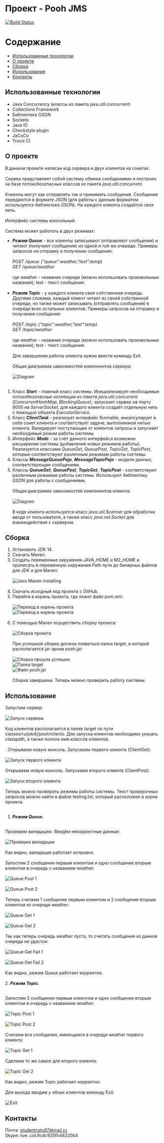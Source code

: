 # Проект - Pooh JMS
[![Build Status](https://travis-ci.org/DmitriyYugai/job4j_pooh.svg?branch=master)](https://travis-ci.org/DmitriyYugai/job4j_pooh)
# Содержание
* [Использованные технологии](#Использованные-технологии)
* [О проекте](#О-проекте)
* [Сборка](#Сборка)
* [Использование](#Использование)
* [Контакты](#Контакты)
## Использованные технологии
* Java Concurrency (классы из пакета java.util.concurrent)
* Collections Framework
* Библиотека GSON
* Sockets
* Java IO
* Checkstyle plugin
* JaCoCo
* Travis CI
## О проекте
В данном проекте написан код сервера и двух клиентов на сокетах.<br><br> 
Сервер представляет собой систему обмена сообщениями 
и построен на базе потокобезопасных классов из пакета *java.util.concurrent*.<br><br>
Клиенты могут как отправлять так и принимать сообщения. Сообщения передаются в формате JSON 
(для работы с данным форматом используется *библиотека GSON*). На каждого клиента создаётся своя нить.<br><br> 
Интерфейс системы консольный.<br><br>
Система может работать в двух режимах:
* __*Режим Queue*__ - все клиенты записывают (отправляют сообщения) и читают (получают сообщения) из одной и той же очереди.
Примеры запросов на отправку и получение сообщения:<br><br>
*POST /queue {"queue":weather,"text":temp}*<br>
*GET /queue/weather*<br><br>
где weather - название очереди (можно использовать произвольные названия); text - текст сообщения.<br><br>
* __*Режим Topic*__ - у каждого клиента своя собственная очередь. Другими словами, каждый клиент читает из своей собственной очереди, 
но также может записывать (отправлять сообщения) в очереди всех остальных клиентов.
Примеры запросов на отправку и получение сообщения:<br><br>
*POST /topic {"topic":weather,"text":temp}*<br>
*GET /topic/weather*<br><br>
где weather - название очереди (можно использовать произвольные названия); text - текст сообщения.<br><br>
Для завершения работы клиента нужно ввести команду *Exit*.<br><br>
Общая диаграмма зависимостей компонентов сервера:<br><br>
![Diagram](img/about/dep1.PNG)<br><br>
1. Класс __*Start*__ - главный класс системы. Инициализирует необходимые потокобезопасные коллекции 
из *пакета java.util.concurrent* (*ConcurrentHashMap*, *BlockingQueue*), 
запускает сервер на порту 9000 на *ServerSocket*, для каждого клиента создаёт отдельную нить с помощью объекта *ExecutorService*.
2. Класс __*ClientTask*__ - реализует интерфейс Runnable, инкапсулирует в себе сокет клиента и соответствует задаче, выполняемой нитью клиента.
Валидирует поступающие от клиентов запросы и запускает необходимый режим работы системы.
3. Интерфейс __*Mode*__ - за счёт данного интерфейса возможно расширение системы (добавление новых режимов работы). 
Реализуется классами *QueueGet*, *QueuePost*, *TopicGet*, *TopicPost*, которые соответствуют различным режимам работы системы.
4. Классы __*MessageQueuePojo*__, __*MessageTopicPojo*__ - модели данных, соответствующие сообщениям.
5. Классы __*QueueGet*__, __*QueuePost*__, __*TopicGet*__, __*TopicPost*__ - соответствуют различным режимам работы системы.
Используют *библиотеку GSON* для работы с сообщениями.<br><br>
Общая диаграмма зависимостей компонентов клиента:<br><br>
![Diagram](img/about/dep2.PNG)<br><br>
В коде клиента используется класс *java.util.Scanner* для обработки ввода от пользователя, 
а также класс *java.net.Socket* для взаимодействия с сервером.
## Сборка
1. Установить JDK 14.
2. Скачать Maven.
3. Создать переменные окружения JAVA_HOME и M2_HOME и прописать в переменную окружения Path 
пути до бинарных файлов для JDK и для Maven:<br><br>
![Java Maven installing](img/build/java_maven.PNG)<br><br>
4. Скачать исходный код проекта с GitHub.
5. Перейти в корень проекта, где лежит файл pom.xml:<br><br>
![Переход в корень проекта](img/build/cd.PNG)<br>
![Переход в корень проекта](img/build/cd1.PNG)<br><br>
6. С помощью Maven осуществить сборку проекта:<br><br>
![Сборка проекта](img/build/package.PNG)<br><br>
При успешной сборке должна появиться папка target, в которой располагается jar-архив pooh.jar:<br><br>
![Сборка прошла успешно](img/build/package1.PNG)<br>
![Папка target](img/build/target.PNG)<br>
![Файл pooh.jar](img/build/target1.PNG)<br><br>
Сборка завершена. Теперь можно проверить работу системы.
## Использование
Запустим сервер:<br><br>
![Запуск сервера](img/usage/server_start.PNG)<br><br>
Код клиентов располагается в папке target по пути classes/ru/job4j/pooh/clients.
Для запуска клиентов необходимо указать classpath, а также полное имя классов клиентов.<br><br>.
Открываем новую консоль. Запускаем первого клиента (ClientGet):<br><br>
![Запуск первого клиента](img/usage/client1_start.PNG)<br><br>
Открываем новую консоль. Запускаем второго клиента (ClientPost):<br><br>
![Запуск второго клиента](img/usage/client2_start.PNG)<br><br>
Теперь можно проверить режимы работы системы. 
Текст проверочных запросов можно найти в файле testing.txt, который расположен в корне проекта.<br><br>
1. __*Режим Queue.*__<br><br>

Проверим валидацию. Введём некорректные данные:<br><br>
![Проверка валидации](img/usage/validate.PNG)<br><br>
Как видно, валидация работает исправно.<br><br>
Запостим 2 сообщения первым клиентом и одно сообщение вторым клиентом в очередь с названием weather:<br><br>
![Queue Post 1](img/usage/post1.PNG)<br><br>
![Queue Post 2](img/usage/post2.PNG)<br><br>
Теперь считаем 1 сообщение первым клиентом и 2 сообщения вторым клиентом из очереди weather:<br><br>
![Queue Get 1](img/usage/get1.PNG)<br><br>
![Queue Get 2](img/usage/get2.PNG)<br><br>
Так как теперь очередь weather пуста, то считать сообщения из данной очереди не удастся:<br><br>
![Queue Get Fail 1](img/usage/get_fail1.PNG)<br><br>
![Queue Get Fail 2](img/usage/get_fail2.PNG)<br><br>
Как видно, режим Queue работает корректно.<br><br>
2. __*Режим Topic.*__<br><br>

Запостим 2 сообщения первым клиентом и одно сообщение вторым клиентом в очередь с названием weather:<br><br>
![Topic Post 1](img/usage/post3.PNG)<br><br>
![Topic Post 2](img/usage/post4.PNG)<br><br>
Считаем все сообщения, имеющиеся в очереди weather первого клиента:<br><br>
![Topic Get 1](img/usage/get3.PNG)<br><br>
Сделаем то же самое для второго клиента:<br><br>
![Topic Get 2](img/usage/get4.PNG)<br><br>
Как видно, режим Topic работает корректно.<br><br>
Для выхода вводим у обоих клиентов команду Exit:<br><br>
![Exit](img/usage/exit.PNG)
## Контакты
Почта: studentnstu97@mail.ru<br>
Skype: live:.cid.9cdc925fb48220b4